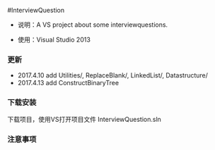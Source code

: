 


#InterviewQuestion

- 说明：A VS project about some interviewquestions.

- 使用：Visual Studio 2013

### 更新
  * 2017.4.10 add  Utilities/, ReplaceBlank/, LinkedList/, Datastructure/  
  * 2017.4.13 add  ConstructBinaryTree

### 下载安装
下载项目，使用VS打开项目文件 InterviewQuestion.sln

### 注意事项
